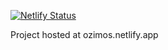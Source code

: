 [![Netlify Status](https://api.netlify.com/api/v1/badges/09b1469f-a472-4e47-84bf-287486b5b74b/deploy-status)](https://app.netlify.com/sites/ozimos/deploys)

Project hosted at ozimos.netlify.app